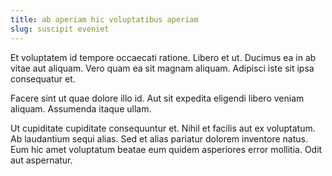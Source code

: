 ```yaml
---
title: ab aperiam hic voluptatibus aperiam
slug: suscipit eveniet
---
```


Et voluptatem id tempore occaecati ratione. Libero et ut. Ducimus ea in ab vitae aut aliquam. Vero quam ea sit magnam aliquam. Adipisci iste sit ipsa consequatur et.

Facere sint ut quae dolore illo id. Aut sit expedita eligendi libero veniam aliquam. Assumenda itaque ullam.

Ut cupiditate cupiditate consequuntur et. Nihil et facilis aut ex voluptatum. Ab laudantium sequi alias. Sed et alias pariatur dolorem inventore natus. Eum hic amet voluptatum beatae eum quidem asperiores error mollitia. Odit aut aspernatur.
